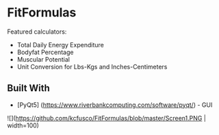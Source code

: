 # FitFormulas
Featured calculators:
* Total Daily Energy Expenditure
* Bodyfat Percentage
* Muscular Potential
* Unit Conversion for Lbs-Kgs and Inches-Centimeters

## Built With
* [PyQt5] (https://www.riverbankcomputing.com/software/pyqt/) - GUI


![](https://github.com/kcfusco/FitFormulas/blob/master/Screen1.PNG | width=100)
